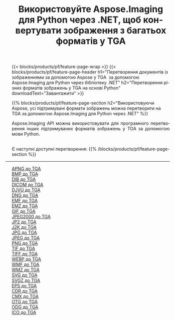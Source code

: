 ﻿---
title: Використовуйте Aspose.Imaging для Python через .NET, щоб конвертувати зображення з багатьох форматів у TGA 
weight: 3920
url: /uk/python-net/conversion/to/tga 
lang: uk
langdirlevel: 2
locales: zh-hans,ja,it,ru,de,es,fr,nl,id,lt,pl,pt,vi,tr,ko,zh-hant,ar,hi,th,sv,cs,uk,he
description: Ви можете використовувати Aspose.Imaging для Python через бібліотеку .NET для перетворення різноманітних форматів у TGA
---

{{< blocks/products/pf/feature-page-wrap >}}
{{< blocks/products/pf/feature-page-header h1="Перетворення документів із зображеннями за допомогою Aspose у TGA  за допомогою Aspose.Imaging для Python через бібліотеку .NET" h2="Перетворення різних форматів зображень у TGA на основі Python" downloadText="Завантажити" >}}


{{% blocks/products/pf/feature-page-section  h2="Використовуючи Aspose, усі підтримувані формати зображень можна перетворити на TGA за допомогою Aspose.Imaging для Python через .NET" %}}
<p align=justify>Aspose.Imaging API можна використовувати для програмного перетворення інших підтримуваних форматів зображень у TGA за допомогою мови Python.</p>
<br/>
Є наступні доступні перетворення:
{{% /blocks/products/pf/feature-page-section %}}
<div class="container-fluid productfamilypage bg-gray">
    <div class="convertypes bg-gray agp-content section">
        <div class="container">
		<hr style="margin-left:-20px;"/>
		<div class="row other-converters">
		    <div class='col-md-2 other-converter remove-lp remove-rp'><a href="/imaging/uk/python-net/conversion/apng-to-tga" >APNG до TGA</a></div>
<div class='col-md-2 other-converter remove-lp remove-rp'><a href="/imaging/uk/python-net/conversion/bmp-to-tga" >BMP до TGA</a></div>
<div class='col-md-2 other-converter remove-lp remove-rp'><a href="/imaging/uk/python-net/conversion/dib-to-tga" >DIB до TGA</a></div>
<div class='col-md-2 other-converter remove-lp remove-rp'><a href="/imaging/uk/python-net/conversion/dicom-to-tga" >DICOM до TGA</a></div>
<div class='col-md-2 other-converter remove-lp remove-rp'><a href="/imaging/uk/python-net/conversion/djvu-to-tga" >DJVU до TGA</a></div>
<div class='col-md-2 other-converter remove-lp remove-rp'><a href="/imaging/uk/python-net/conversion/dng-to-tga" >DNG до TGA</a></div>
<div class='col-md-2 other-converter remove-lp remove-rp'><a href="/imaging/uk/python-net/conversion/emf-to-tga" >EMF до TGA</a></div>
<div class='col-md-2 other-converter remove-lp remove-rp'><a href="/imaging/uk/python-net/conversion/emz-to-tga" >EMZ до TGA</a></div>
<div class='col-md-2 other-converter remove-lp remove-rp'><a href="/imaging/uk/python-net/conversion/gif-to-tga" >GIF до TGA</a></div>
<div class='col-md-2 other-converter remove-lp remove-rp'><a href="/imaging/uk/python-net/conversion/jpeg2000-to-tga" >JPEG2000 до TGA</a></div>
<div class='col-md-2 other-converter remove-lp remove-rp'><a href="/imaging/uk/python-net/conversion/jp2-to-tga" >JP2 до TGA</a></div>
<div class='col-md-2 other-converter remove-lp remove-rp'><a href="/imaging/uk/python-net/conversion/j2k-to-tga" >J2K до TGA</a></div>
<div class='col-md-2 other-converter remove-lp remove-rp'><a href="/imaging/uk/python-net/conversion/jpg-to-tga" >JPG до TGA</a></div>
<div class='col-md-2 other-converter remove-lp remove-rp'><a href="/imaging/uk/python-net/conversion/jpeg-to-tga" >JPEG до TGA</a></div>
<div class='col-md-2 other-converter remove-lp remove-rp'><a href="/imaging/uk/python-net/conversion/png-to-tga" >PNG до TGA</a></div>
<div class='col-md-2 other-converter remove-lp remove-rp'><a href="/imaging/uk/python-net/conversion/tif-to-tga" >TIF до TGA</a></div>
<div class='col-md-2 other-converter remove-lp remove-rp'><a href="/imaging/uk/python-net/conversion/tiff-to-tga" >TIFF до TGA</a></div>
<div class='col-md-2 other-converter remove-lp remove-rp'><a href="/imaging/uk/python-net/conversion/webp-to-tga" >WEBP до TGA</a></div>
<div class='col-md-2 other-converter remove-lp remove-rp'><a href="/imaging/uk/python-net/conversion/wmf-to-tga" >WMF до TGA</a></div>
<div class='col-md-2 other-converter remove-lp remove-rp'><a href="/imaging/uk/python-net/conversion/wmz-to-tga" >WMZ до TGA</a></div>
<div class='col-md-2 other-converter remove-lp remove-rp'><a href="/imaging/uk/python-net/conversion/svg-to-tga" >SVG до TGA</a></div>
<div class='col-md-2 other-converter remove-lp remove-rp'><a href="/imaging/uk/python-net/conversion/svgz-to-tga" >SVGZ до TGA</a></div>
<div class='col-md-2 other-converter remove-lp remove-rp'><a href="/imaging/uk/python-net/conversion/eps-to-tga" >EPS до TGA</a></div>
<div class='col-md-2 other-converter remove-lp remove-rp'><a href="/imaging/uk/python-net/conversion/cdr-to-tga" >CDR до TGA</a></div>
<div class='col-md-2 other-converter remove-lp remove-rp'><a href="/imaging/uk/python-net/conversion/cmx-to-tga" >CMX до TGA</a></div>
<div class='col-md-2 other-converter remove-lp remove-rp'><a href="/imaging/uk/python-net/conversion/otg-to-tga" >OTG до TGA</a></div>
<div class='col-md-2 other-converter remove-lp remove-rp'><a href="/imaging/uk/python-net/conversion/odg-to-tga" >ODG до TGA</a></div>
<div class='col-md-2 other-converter remove-lp remove-rp'><a href="/imaging/uk/python-net/conversion/ico-to-tga" >ICO до TGA</a></div>
                </div>
        </div>
    </div>
</div>
<br/>

